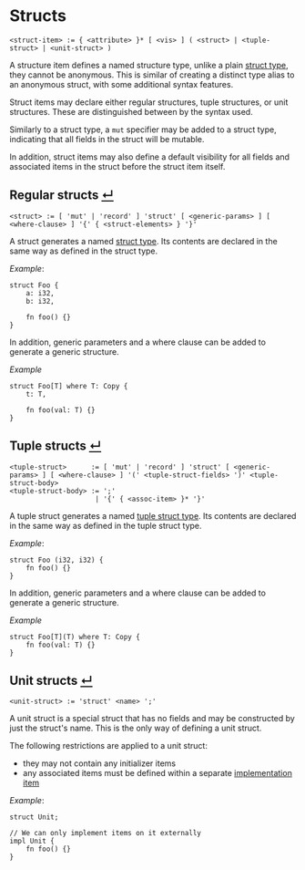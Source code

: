 # Structs
```
<struct-item> := { <attribute> }* [ <vis> ] ( <struct> | <tuple-struct> | <unit-struct> )
```

A structure item defines a named structure type, unlike a plain [struct type], they cannot be anonymous.
This is similar of creating a distinct type alias to an anonymous struct, with some additional syntax features.

Struct items may declare either regular structures, tuple structures, or unit structures.
These are distinguished between by the syntax used.

Similarly to a struct type, a `mut` specifier may be added to a struct type, indicating that all fields in the struct will be mutable.

In addition, struct items may also define a default visibility for all fields and associated items in the struct before the struct item itself.

## Regular structs [↵](#structs)
```
<struct> := [ 'mut' | 'record' ] 'struct' [ <generic-params> ] [ <where-clause> ] '{' { <struct-elements> } '}'
```

A struct generates a named [struct type].
Its contents are declared in the same way as defined in the struct type.

_Example_:
```
struct Foo {
    a: i32,
    b: i32,

    fn foo() {}
}
```

In addition, generic parameters and a where clause can be added to generate a generic structure.

_Example_
```
struct Foo[T] where T: Copy {
    t: T,

    fn foo(val: T) {}
}
```

## Tuple structs [↵](#structs)
```
<tuple-struct>      := [ 'mut' | 'record' ] 'struct' [ <generic-params> ] [ <where-clause> ] '(' <tuple-struct-fields> ')' <tuple-struct-body>
<tuple-struct-body> := ';'
                     | '{' { <assoc-item> }* '}'
```

A tuple struct generates a named [tuple struct type].
Its contents are declared in the same way as defined in the tuple struct type.

_Example_:
```
struct Foo (i32, i32) {
    fn foo() {}
}
```

In addition, generic parameters and a where clause can be added to generate a generic structure.

_Example_
```
struct Foo[T](T) where T: Copy {
    fn foo(val: T) {}
}
```

## Unit structs [↵](#structs)
```
<unit-struct> := 'struct' <name> ';'
```

A unit struct is a special struct that has no fields and may be constructed by just the struct's name.
This is the only way of defining a unit struct.

The following restrictions are applied to a unit struct:
- they may not contain any initializer items
- any associated items must be defined within a separate [implementation item]

_Example_:
```
struct Unit;

// We can only implement items on it externally
impl Unit {
    fn foo() {}
}
```



[implementation item]: ./implementations.md
[struct type]:         ../type-system/types/struct-types.md
[unit struct type]:    ../type-system/types/struct-types.md#unit-structs-
[tuple struct type]:   ../type-system/types/tuple-struct-types.md